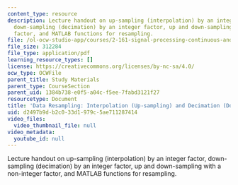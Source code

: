 ```yaml
---
content_type: resource
description: Lecture handout on up-sampling (interpolation) by an integer factor,
  down-sampling (decimation) by an integer factor, up and down-sampling with a non-integer
  factor, and MATLAB functions for resampling.
file: /ol-ocw-studio-app/courses/2-161-signal-processing-continuous-and-discrete-fall-2008/d2497b9db2c033d1979c5ae711287414_updownsampling.pdf
file_size: 312284
file_type: application/pdf
learning_resource_types: []
license: https://creativecommons.org/licenses/by-nc-sa/4.0/
ocw_type: OCWFile
parent_title: Study Materials
parent_type: CourseSection
parent_uid: 1384b738-e0f5-a04c-f5ee-7fabd3121f27
resourcetype: Document
title: 'Data Resampling: Interpolation (Up-sampling) and Decimation (Down-sampling)'
uid: d2497b9d-b2c0-33d1-979c-5ae711287414
video_files:
  video_thumbnail_file: null
video_metadata:
  youtube_id: null
---
```

Lecture handout on up-sampling (interpolation) by an integer factor, down-sampling (decimation) by an integer factor, up and down-sampling with a non-integer factor, and MATLAB functions for resampling.